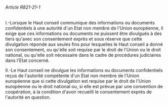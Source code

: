 ###### Article R821-21-1

I.-Lorsque le Haut conseil communique des informations ou documents confidentiels à une autorité d'un Etat non membre de l'Union européenne, il exige que ces informations ou documents ne puissent être divulgués à des tiers qu'avec son consentement exprès et sous réserve que cette divulgation réponde aux seules fins pour lesquelles le Haut conseil a donné son consentement, ou qu'elle soit requise par le droit de l'Union ou le droit national, ou qu'elle soit nécessaire dans le cadre de procédures judiciaires dans l'Etat concerné.

II.-Le Haut conseil ne divulgue les informations ou documents confidentiels reçus de l'autorité compétente d'un Etat non membre de l'Union européenne que si cette divulgation est requise par le droit de l'Union européenne ou le droit national ou, si elle est prévue par une convention de coopération, à la condition d'avoir recueilli le consentement exprès de l'autorité en question.

